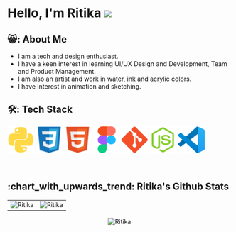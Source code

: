 <h1>Hello, I'm Ritika <img src="https://raw.githubusercontent.com/MartinHeinz/MartinHeinz/master/wave.gif" width="30px"> </h1>

<h2>😸: About Me</h2>

- I am a tech and design enthusiast.
- I have a keen interest in learning UI/UX Design and Development, Team and Product Management.
- I am also an artist and work in water, ink and acrylic colors.
- I have interest in animation and sketching.

<h2>🛠️: Tech Stack</h2>

 <img src="https://github.com/devicons/devicon/blob/master/icons/python/python-plain.svg" width=60>  <img src="https://github.com/devicons/devicon/blob/master/icons/css3/css3-original.svg" width=60> <img src="https://github.com/devicons/devicon/blob/master/icons/html5/html5-original.svg" width=60>   <img src="https://github.com/devicons/devicon/blob/master/icons/figma/figma-original.svg" width=60> <img src="https://github.com/devicons/devicon/blob/master/icons/git/git-original.svg" width=60> <img src="https://github.com/devicons/devicon/blob/master/icons/nodejs/nodejs-original.svg" width=60>  <img src="https://github.com/devicons/devicon/blob/master/icons/vscode/vscode-original.svg" width=60> 

<img src="https://komarev.com/ghpvc/?username=Ritika&style=flat-square&color=blue" alt=""/>



<h2>:chart_with_upwards_trend: Ritika's Github Stats</h2>
<table>
  <tr>
    <td><img src="https://github-readme-stats.vercel.app/api?username=Ritika&show_icons=true&hide=&count_private=true&theme=dark&locale=en" alt="Ritika" /></td>
    <td><img src="https://github-readme-stats.vercel.app/api/top-langs?username=Ritika&show_icons=true&theme=dark&locale=en&layout=compact" alt="Ritika" /></td>
  </tr>
</table>
<div align="center">
<p><img align="center" src="https://github-readme-streak-stats.herokuapp.com/?user=Ritika&theme=dark" alt="Ritika" /></p>
  </div>

